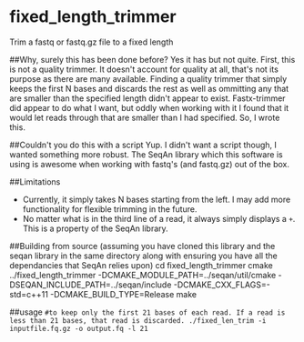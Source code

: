 # fixed_length_trimmer
Trim a fastq or fastq.gz file to a fixed length

##Why, surely this has been done before?
Yes it has but not quite. First, this is not a quality trimmer. It doesn't account for quality at all, that's not its purpose as there are many available. Finding a quality trimmer that simply keeps the first N bases and discards the rest as well as ommitting any that are smaller than the specified length didn't appear to exist. Fastx-trimmer did appear to do what I want, but oddly when working with it I found that it would let reads through that are smaller than I had specified. So, I wrote this.

##Couldn't you do this with a script
Yup. I didn't want a script though, I wanted something more robust. The SeqAn library which this software is using is awesome when working with fastq's (and fastq.gz) out of the box.

##Limitations
*  Currently, it simply takes N bases starting from the left. I may add more functionality for flexible trimming in the future.
*  No matter what is in the third line of a read, it always simply displays a `+`. This is a property of the SeqAn library.

##Building from source (assuming you have cloned this library and the seqan library in the same directory along with ensuring you have all the dependancies that SeqAn relies upon)
    cd fixed_length_trimmer
    cmake ../fixed_length_trimmer -DCMAKE_MODULE_PATH=../seqan/util/cmake -DSEQAN_INCLUDE_PATH=../seqan/include -DCMAKE_CXX_FLAGS=-std=c++11 -DCMAKE_BUILD_TYPE=Release
    make

##usage
    ```
    #to keep only the first 21 bases of each read. If a read is less than 21 bases, that read is discarded.
    ./fixed_len_trim -i inputfile.fq.gz -o output.fq -l 21
    ```
